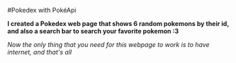 #Pokedex with PokéApi

**I created a Pokedex web page that shows 6 random pokemons by their id, and also a search bar to search your favorite pokemon :3**

_Now the only thing that you need for this webpage to work is to have internet, and that's all_
